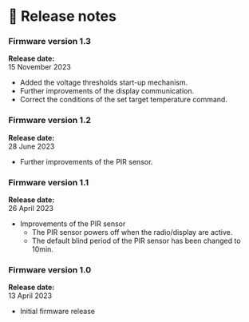 # 🥳 Release notes

### Firmware version 1.3

**Release date:** \
15 November 2023

* Added the voltage thresholds start-up mechanism.
* Further improvements of the display communication.&#x20;
* Correct the conditions of the set target temperature command.

### Firmware version 1.2

**Release date:** \
28 June 2023

* Further improvements of the PIR sensor.

### Firmware version 1.1

**Release date:** \
26 April 2023

* Improvements of the PIR sensor
  * The PIR sensor powers off when the radio/display are active.&#x20;
  * The default blind period of the PIR sensor has been changed to 10min.

### Firmware version 1.0

**Release date:** \
13 April 2023

* Initial firmware release
